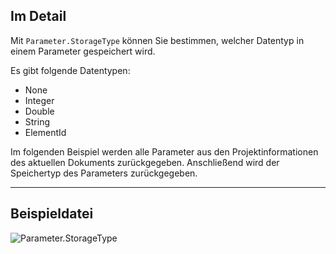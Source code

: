 ## Im Detail
Mit `Parameter.StorageType` können Sie bestimmen, welcher Datentyp in einem Parameter gespeichert wird.

Es gibt folgende Datentypen:
- None
- Integer
- Double
- String
- ElementId

Im folgenden Beispiel werden alle Parameter aus den Projektinformationen des aktuellen Dokuments zurückgegeben. Anschließend wird der Speichertyp des Parameters zurückgegeben.

___
## Beispieldatei

![Parameter.StorageType](./Revit.Elements.Parameter.StorageType_img.jpg)
